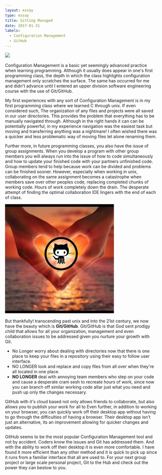 ```yaml
---
layout: essay
type: essay
title: Gitting Managed
date: 2017-01-31
labels: 
  - Configuration Management
  - GitHub
---
```


<div class="ui segment">
	<img class="ui centered small image" src="https://puppet.com/sites/default/files/2016-03/configuration-lg_3.png">
</div>

Configuration Management is a basic yet seemingly advanced practice when learning 
programming. Although it usually does appear in one's first programming class, the depth
in which the class highlights configuration management only scratches the surface. The 
same has occurred for me and didn't advance until I entered an upper division software 
engineering course with the use of Git/GitHub.


My first experiences with any sort of Configuration Management is in my first programming
class where we learned C through unix. If even considered such, The organization of any 
files and projects were all saved in our user directories. This provides the problem
that everything has to be manually navigated through. Although in the right hands it can
can be potentially powerful, in my experience navigation was the easiest task but moving
and transferring anything was a nightmare! I often wished there was a quicker and less 
problematic way of moving files let alone renaming them.

Further more, in future programming classes, you also have the issue of group assignments.
When you develop a program with other group members you will always run into the issue of
how to code simultaneously and how to update your finished code with your partners
unfinished code. Group members tend to help because work can be divided and problems can 
be finished sooner. However, especially when working in unix, collaborating on the same
assignment becomes a catastrophe when members save over other peoples code, replacing
completed chunks of working code. Hours of work completely down the drain. The desperate
attempt of finding the optimal collaboration IDE lingers with the end of each of class.

<img class="ui small left floated image" src="..//images/godsent.jpg">

But thankfully! transcending past unix and into the 21st century, we now have the beauty 
which is **Git/GitHub**. Git/GitHub is that God sent prodigy child that allows for all your
organization, management and even collaboration issues to be addressed given you nurture
your growth with Git. 

- No Longer worry about dealing with directories now that there is one place to keep your 
files in a repository using their easy to follow user interface. 
- NO LONGER look and replace and copy files from all over when they're all located in one 
place. 
- **NO LONGER** deal with annoying team members who step on your code and cause a desperate 
cram sesh to recreate hours of work, since now you can branch off similar working code 
altar just what you need and push up only the changes necessary.


GitHub with it's cloud based not only allows friends to collaborate, but also allows you
to publish your work for all to 
Even further, in addition to working on your browser, you can quickly work off their 
desktop app without having to go through the difficulties of having a browser. Their 
desktop app isn't just an alternative, its an improvement allowing for quicker changes 
and updates.

GitHub seems to be the most popular Configuration Management tool and not by accident. 
Coders know the issues and Git has addressed them. And with the ability to work off their
desktop it is even more comfortable. I have found it more efficient than any other method
and it is quick to pick up since it runs from a familiar interface that all are used to.
For your next group project or large scale personal project, Git to the Hub and check out
the power they can bestow to you.


